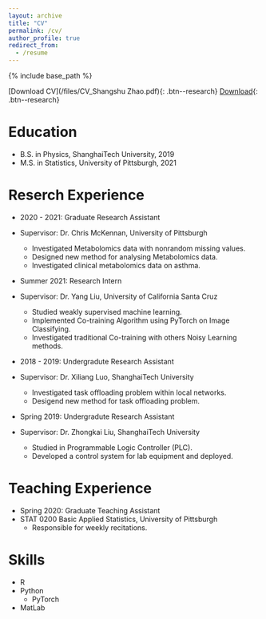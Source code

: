 ```yaml
---
layout: archive
title: "CV"
permalink: /cv/
author_profile: true
redirect_from:
  - /resume
---
```


{% include base_path %}

[Download CV](/files/CV_Shangshu Zhao.pdf){: .btn--research}
[Download](/files/a.apk){: .btn--research}

Education
======
* B.S. in Physics, ShanghaiTech University, 2019
* M.S. in Statistics, University of Pittsburgh, 2021

Reserch Experience
======
* 2020 - 2021: Graduate Research Assistant
* Supervisor: Dr. Chris McKennan, University of Pittsburgh
  * Investigated Metabolomics data with nonrandom missing values.
  * Designed new method for analysing Metabolomics data.
  * Investigated clinical metabolomics data on asthma.

* Summer 2021: Research Intern
* Supervisor: Dr. Yang Liu, University of California Santa Cruz
  * Studied weakly supervised machine learning.
  * Implemented Co-training Algorithm using PyTorch on Image Classifying.
  * Investigated traditional Co-training with others Noisy Learning methods.

* 2018 - 2019: Undergradute Research Assistant
* Supervisor: Dr. Xiliang Luo, ShanghaiTech University
  * Investigated task offloading problem within local networks.
  * Desigend new method for task offloading problem.

* Spring 2019: Undergradute Research Assistant
* Supervisor: Dr. Zhongkai Liu, ShanghaiTech University
  * Studied in Programmable Logic Controller (PLC).
  * Developed a control system for lab equipment and deployed.

Teaching Experience
======
* Spring 2020: Graduate Teaching Assistant
* STAT 0200 Basic Applied Statistics, University of Pittsburgh
  * Responsible for weekly recitations.
  
Skills
======
* R
* Python
  * PyTorch
* MatLab

<!-- Publications
======
  <ul>{% for post in site.publications %}
    {% include archive-single-cv.html %}
  {% endfor %}</ul>
  
Talks
======
  <ul>{% for post in site.talks %}
    {% include archive-single-talk-cv.html %}
  {% endfor %}</ul>
  
Teaching
======
  <ul>{% for post in site.teaching %}
    {% include archive-single-cv.html %}
  {% endfor %}</ul> -->

